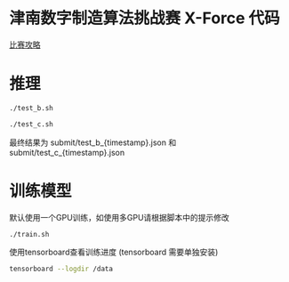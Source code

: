 # 津南数字制造算法挑战赛 X-Force 代码

[比赛攻略](https://tianchi.aliyun.com/notebook-ai/detail?spm=5176.12281915.0.0.11ba1842na87VQ&postId=57411)

# 推理

```sh
./test_b.sh

./test_c.sh
```

最终结果为 submit/test_b_{timestamp}.json 和  submit/test_c_{timestamp}.json


# 训练模型

默认使用一个GPU训练，如使用多GPU请根据脚本中的提示修改

```sh
./train.sh
```

使用tensorboard查看训练进度 (tensorboard 需要单独安装)
```sh
tensorboard --logdir /data
```


